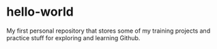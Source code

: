 # hello-world
My first personal repository that stores some of my training projects and practice stuff for exploring and learning Github.
